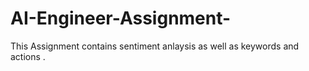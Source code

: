 # AI-Engineer-Assignment-
This Assignment contains sentiment anlaysis as well as keywords and actions . 

